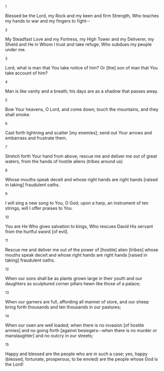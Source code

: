 <sup>1</sup> 

Blessed be the Lord, my Rock and my keen and firm Strength, Who teaches my hands to war and my fingers to fight-- 

<sup>2</sup> 

My Steadfast Love and my Fortress, my High Tower and my Deliverer, my Shield and He in Whom I trust and take refuge, Who subdues my people under me. 

<sup>3</sup> 

Lord, what is man that You take notice of him? Or [the] son of man that You take account of him? 

<sup>4</sup> 

Man is like vanity and a breath; his days are as a shadow that passes away. 

<sup>5</sup> 

Bow Your heavens, O Lord, and come down; touch the mountains, and they shall smoke. 

<sup>6</sup> 

Cast forth lightning and scatter [my enemies]; send out Your arrows and embarrass and frustrate them. 

<sup>7</sup> 

Stretch forth Your hand from above; rescue me and deliver me out of great waters, from the hands of hostile aliens (tribes around us) 

<sup>8</sup> 

Whose mouths speak deceit and whose right hands are right hands [raised in taking] fraudulent oaths. 

<sup>9</sup> 

I will sing a new song to You, O God; upon a harp, an instrument of ten strings, will I offer praises to You. 

<sup>10</sup> 

You are He Who gives salvation to kings, Who rescues David His servant from the hurtful sword [of evil]. 

<sup>11</sup> 

Rescue me and deliver me out of the power of [hostile] alien [tribes] whose mouths speak deceit and whose right hands are right hands [raised in taking] fraudulent oaths. 

<sup>12</sup> 

When our sons shall be as plants grown large in their youth and our daughters as sculptured corner pillars hewn like those of a palace; 

<sup>13</sup> 

When our garners are full, affording all manner of store, and our sheep bring forth thousands and ten thousands in our pastures; 

<sup>14</sup> 

When our oxen are well loaded; when there is no invasion [of hostile armies] and no going forth [against besiegers--when there is no murder or manslaughter] and no outcry in our streets; 

<sup>15</sup> 

Happy and blessed are the people who are in such a case; yes, happy (blessed, fortunate, prosperous, to be envied) are the people whose God is the Lord!